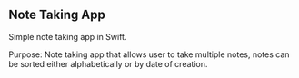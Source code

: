 ## Note Taking App 

Simple note taking app in Swift. 

Purpose: Note taking app that allows user to take multiple notes, notes can be sorted either alphabetically or by date of creation. 
